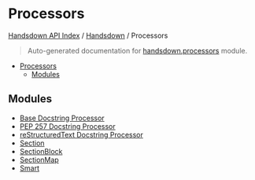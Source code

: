# Processors

[Handsdown API Index](../../README.md#handsdown-api-index) /
[Handsdown](../index.md#handsdown) /
Processors

> Auto-generated documentation for [handsdown.processors](https://github.com/vemel/handsdown/blob/main/handsdown/processors/__init__.py) module.

- [Processors](#processors)
  - [Modules](#modules)

## Modules

- [Base Docstring Processor](./base.md)
- [PEP 257 Docstring Processor](./pep257.md)
- [reStructuredText Docstring Processor](./rst.md)
- [Section](./section.md)
- [SectionBlock](./section_block.md)
- [SectionMap](./section_map.md)
- [Smart](./smart.md)